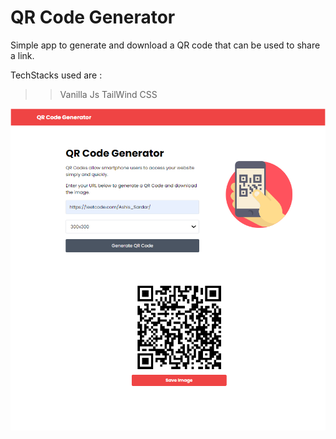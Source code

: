 # QR Code Generator

Simple app to generate and download a QR code that can be used to share a link.

TechStacks used are :
>> Vanilla Js
>> TailWind CSS



<img src="img/screen.png">


